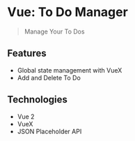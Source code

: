 # Vue: To Do Manager

> Manage Your To Dos

## Features

- Global state management with VueX
- Add and Delete To Do

## Technologies

- Vue 2
- VueX
- JSON Placeholder API
